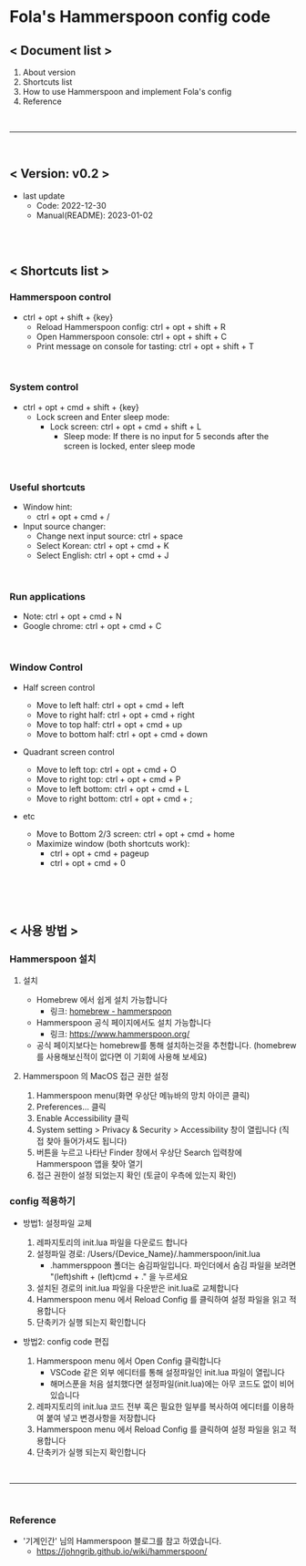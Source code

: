 # Fola's Hammerspoon config code

## < Document list >

1. About version
2. Shortcuts list
3. How to use Hammerspoon and implement Fola's config
4. Reference

<br>
<hr>
<br>

## < Version: v0.2 >

+ last update
    - Code: 2022-12-30
    - Manual(README): 2023-01-02

<br>
<br>

## < Shortcuts list >

### Hammerspoon control

* ctrl + opt + shift + {key}
  * Reload Hammerspoon config: ctrl + opt + shift + R
  * Open Hammerspoon console: ctrl + opt + shift + C
  * Print message on console for tasting: ctrl + opt + shift + T

<br>

### System control

* ctrl + opt + cmd + shift + {key}
  * Lock screen and Enter sleep mode:
    * Lock screen: ctrl + opt + cmd + shift + L
      * Sleep mode: If there is no input for 5 seconds after the screen is locked, enter sleep mode

<br>

### Useful shortcuts

* Window hint:
    * ctrl + opt + cmd + /
* Input source changer:
    * Change next input source: ctrl + space
    * Select Korean: ctrl + opt + cmd + K
    * Select English: ctrl + opt + cmd + J

<br>

### Run applications

* Note: ctrl + opt + cmd + N
* Google chrome: ctrl + opt + cmd + C

 <br>

### Window Control

* Half screen control
  * Move to left half: ctrl + opt + cmd + left
  * Move to right half: ctrl + opt + cmd + right
  * Move to top half: ctrl + opt + cmd + up
  * Move to bottom half: ctrl + opt + cmd + down

* Quadrant screen control
  * Move to left top: ctrl + opt + cmd + O
  * Move to right top: ctrl + opt + cmd + P
  * Move to left bottom: ctrl + opt + cmd + L
  * Move to right bottom: ctrl + opt + cmd + ;

* etc
  * Move to Bottom 2/3 screen: ctrl + opt + cmd + home
  * Maximize window (both shortcuts work):
    * ctrl + opt + cmd + pageup
    * ctrl + opt + cmd + 0

<br>




<br>
<br>

## < 사용 방법 >

### Hammerspoon 설치

1. 설치
   - Homebrew 에서 쉽게 설치 가능합니다
     - 링크: [homebrew - hammerspoon](https://formulae.brew.sh/cask/hammerspoon#default)
   - Hammerspoon 공식 페이지에서도 설치 가능합니다
     - 링크: https://www.hammerspoon.org/
   - 공식 페이지보다는 homebrew를 통해 설치하는것을 추천합니다. (homebrew를 사용해보신적이 없다면 이 기회에 사용해 보세요)

2. Hammerspoon 의 MacOS 접근 권한 설정
   1. Hammerspoon menu(화면 우상단 메뉴바의 망치 아이콘 클릭)
   2. Preferences... 클릭
   3. Enable Accessibility 클릭
   4. System setting > Privacy & Security > Accessibility 창이 열립니다 (직접 찾아 들어가셔도 됩니다)
   5. 버튼을 누르고 나타난 Finder 창에서 우상단 Search 입력창에 Hammerspoon 앱을 찾아 열기
   6. 접근 권한이 설정 되었는지 확인 (토글이 우측에 있는지 확인)

### config 적용하기

* 방법1: 설정파일 교체
  1. 레파지토리의 init.lua 파일을 다운로드 합니다
  2. 설정파일 경로: /Users/{Device_Name}/.hammerspoon/init.lua
      - .hammersppoon 폴더는 숨김파일입니다. 파인더에서 숨김 파일을 보려면 "(left)shift + (left)cmd + ." 을 누르세요
  3. 설치된 경로의 init.lua 파일을 다운받은 init.lua로 교체합니다
  4. Hammerspoon menu 에서 Reload Config 를 클릭하여 설정 파일을 읽고 적용합니다
  5. 단축키가 실행 되는지 확인합니다


* 방법2: config code 편집
  1. Hammerspoon menu 에서 Open Config 클릭합니다
     * VSCode 같은 외부 에디터를 통해 설정파일인 init.lua 파일이 열립니다
     * 해머스푼을 처음 설치했다면 설정파일(init.lua)에는 아무 코드도 없이 비어있습니다
  2. 레파지토리의 init.lua 코드 전부 혹은 필요한 일부를 복사하여 에디터를 이용하여 붙여 넣고 변경사항을 저장합니다
  3. Hammerspoon menu 에서 Reload Config 를 클릭하여 설정 파일을 읽고 적용합니다
  4. 단축키가 실행 되는지 확인합니다

<br>

<hr/>
<br>

### Reference

* '기계인간' 님의 Hammerspoon 블로그를 참고 하였습니다.
    * https://johngrib.github.io/wiki/hammerspoon/